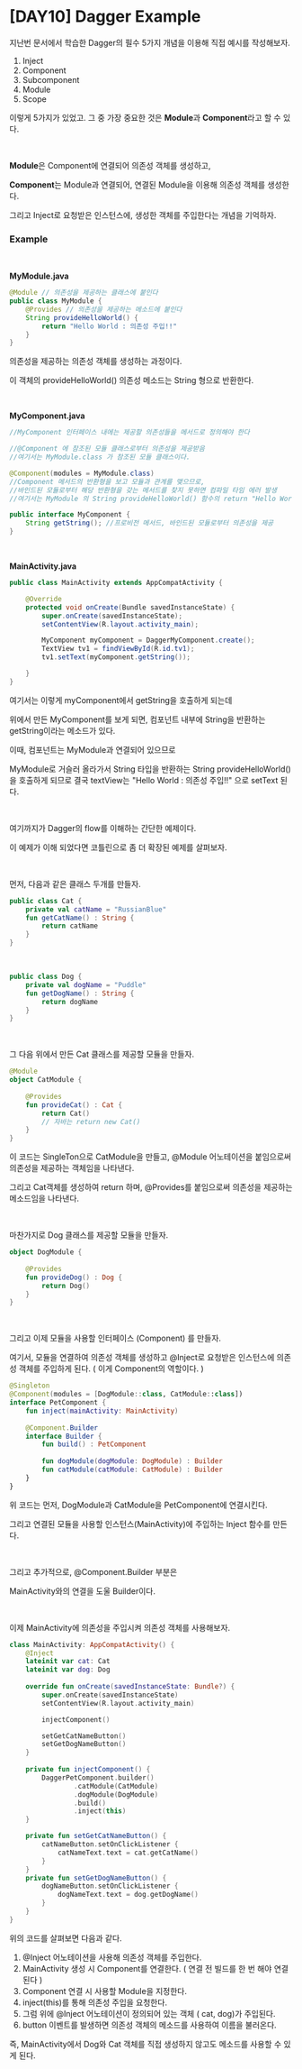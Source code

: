 # [DAY10] Dagger Example

지난번 문서에서 학습한 Dagger의 필수 5가지 개념을 이용해 직접 예시를 작성해보자.

1. Inject
2. Component
3. Subcomponent
4. Module
5. Scope

이렇게 5가지가 있었고. 그 중 가장 중요한 것은 **Module**과 **Component**라고 할 수 있다.

</br>

**Module**은 Component에 연결되어 의존성 객체를 생성하고,

**Component**는 Module과 연결되어, 연결된 Module을 이용해 의존성 객체를 생성한다.

그리고 Inject로 요청받은 인스턴스에, 생성한 객체를 주입한다는 개념을 기억하자.



### Example

</br>

**MyModule.java**

```java
@Module // 의존성을 제공하는 클래스에 붙인다
public class MyModule {
	@Provides // 의존성을 제공하는 메소드에 붙인다
	String provideHelloWorld() {
		return "Hello World : 의존성 주입!!"
	}
}
```

의존성을 제공하는 의존성 객체를 생성하는 과정이다.

이 객체의 provideHelloWorld() 의존성 메소드는 String 형으로 반환한다.

</br>

**MyComponent.java**

```java
//MyComponent 인터페이스 내에는 제공할 의존성들을 메서드로 정의해야 한다

//@Component 에 참조된 모듈 클래스로부터 의존성을 제공받음
//여기서는 MyModule.class 가 참조된 모듈 클래스이다.

@Component(modules = MyModule.class)
//Component 메서드의 반환형을 보고 모듈과 관계를 맺으므로,
//바인드된 모듈로부터 해당 반환형을 갖는 메서드를 찾지 못하면 컴파일 타임 에러 발생
//여기서는 MyModule 의 String provideHelloWorld() 함수의 return "Hello World"; 에서 String 반환형을 찾게 된다.

public interface MyComponent {
    String getString(); //프로비전 메서드, 바인드된 모듈로부터 의존성을 제공
}
```

</br>

**MainActivity.java**

```java
public class MainActivity extends AppCompatActivity {

    @Override
    protected void onCreate(Bundle savedInstanceState) {
        super.onCreate(savedInstanceState);
        setContentView(R.layout.activity_main);

        MyComponent myComponent = DaggerMyComponent.create();
        TextView tv1 = findViewById(R.id.tv1);
        tv1.setText(myComponent.getString());

    }
}
```

여기서는 이렇게 myComponent에서 getString을 호출하게 되는데

위에서 만든 MyComponent를 보게 되면, 컴포넌트 내부에 String을 반환하는 getString이라는 메소드가 있다.

이때, 컴포넌트는 MyModule과 연결되어 있으므로

MyModule로 거슬러 올라가서 String 타입을 반환하는 String provideHelloWorld()을 호출하게 되므로 결국 textView는 "Hello World : 의존성 주입!!" 으로 setText 된다.

</br>

여기까지가 Dagger의 flow를 이해하는 간단한 예제이다.

이 예제가 이해 되었다면 코틀린으로 좀 더 확장된 예제를 살펴보자.

</br>

먼저, 다음과 같은 클래스 두개를 만들자.

```kotlin
public class Cat {
	private val catName = "RussianBlue"
	fun getCatName() : String {
		return catName
	}
}
```

</br>

```kotlin
public class Dog {
	private val dogName = "Puddle"
	fun getDogName() : String {
		return dogName
	}
}
```

</br>

그 다음 위에서 만든 Cat 클래스를 제공할 모듈을 만들자.

```kotlin
@Module
object CatModule {
	
	@Provides
	fun provideCat() : Cat {
		return Cat()
        // 자바는 return new Cat()
	}
}
```

이 코드는 SingleTon으로 CatModule을 만들고, @Module 어노테이션을 붙임으로써 의존성을 제공하는 객체임을 나타낸다.

그리고 Cat객체를 생성하여 return 하며, @Provides를 붙임으로써  의존성을 제공하는 메소드임을 나타낸다.

</br>

마찬가지로 Dog 클래스를 제공할 모듈을 만들자.

```kotlin
object DogModule {
	
	@Provides
	fun provideDog() : Dog {
		return Dog()
	}
}
```

</br>

그리고 이제 모듈을 사용할 인터페이스 (Component) 를 만들자.

여기서, 모듈을 연결하여 의존성 객체를 생성하고 @Inject로 요청받은 인스턴스에 의존성 객체를 주입하게 된다. ( 이게 Component의 역할이다. )

```kotlin
@Singleton
@Component(modules = [DogModule::class, CatModule::class])
interface PetComponent {
	fun inject(mainActivity: MainActivity)
    
    @Component.Builder
    interface Builder {
        fun build() : PetComponent
        
        fun dogModule(dogModule: DogModule) : Builder
        fun catModule(catModule: CatModule) : Builder
    }
}
```

위 코드는 먼저, DogModule과 CatModule을 PetComponent에 연결시킨다.

그리고 연결된 모듈을 사용할 인스턴스(MainActivity)에 주입하는 Inject 함수를 만든다.

</br>

그리고 추가적으로, @Component.Builder 부분은

MainActivity와의 연결을 도울 Builder이다. 

</br>

이제 MainActivity에 의존성을 주입시켜 의존성 객체를 사용해보자.

```kotlin
class MainActivity: AppCompatActivity() {
	@Inject
	lateinit var cat: Cat
	lateinit var dog: Dog
	
	override fun onCreate(savedInstanceState: Bundle?) {
        super.onCreate(savedInstanceState)
        setContentView(R.layout.activity_main)

        injectComponent()

        setGetCatNameButton()
        setGetDogNameButton()
    }
    
    private fun injectComponent() {
        DaggerPetComponent.builder()
                .catModule(CatModule)
                .dogModule(DogModule)
                .build()
                .inject(this)
    }

    private fun setGetCatNameButton() {
        catNameButton.setOnClickListener {
            catNameText.text = cat.getCatName()
        }
    }
    private fun setGetDogNameButton() {
        dogNameButton.setOnClickListener {
            dogNameText.text = dog.getDogName()
        }
    }
}
```

위의 코드를 살펴보면 다음과 같다.

1. @Inject 어노테이션을 사용해 의존성 객체를 주입한다.
2. MainActivity 생성 시 Component를 연결한다. ( 연결 전 빌드를 한 번 해야 연결 된다 )
3. Component 연결 시 사용할 Module을 지정한다.
4. inject(this)를 통해 의존성 주입을 요청한다.
5. 그럼 위에 @Inject 어노테이션이 정의되어 있는 객체 ( cat, dog)가 주입된다.
6. button 이벤트를 발생하면 의존성 객체의 메소드를 사용하여 이름을 불러온다.

즉, MainActivity에서 Dog와 Cat 객체를 직접 생성하지 않고도 메소드를 사용할 수 있게 된다.

